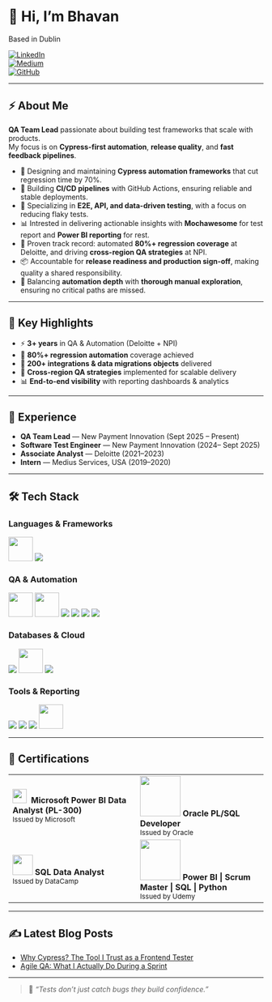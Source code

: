 # 👋 Hi, I’m Bhavan  

Based in Dublin  
 
[![LinkedIn](https://img.shields.io/badge/LinkedIn-0077B5?style=for-the-badge&logo=linkedin&logoColor=white)](https://www.linkedin.com/in/bhavanandhanlr)  
[![Medium](https://img.shields.io/badge/Medium-12100E?style=for-the-badge&logo=medium&logoColor=white)](https://medium.com/@bhavan0507)  
[![GitHub](https://img.shields.io/badge/GitHub-100000?style=for-the-badge&logo=github&logoColor=white)](https://github.com/BhavanandhanLR)  

---

## ⚡ About Me  

**QA Team Lead** passionate about building test frameworks that scale with products.  
My focus is on **Cypress-first automation**, **release quality**, and **fast feedback pipelines**.  

- 🚀 Designing and maintaining **Cypress automation frameworks** that cut regression time by 70%.  
- 🔗 Building **CI/CD pipelines** with GitHub Actions, ensuring reliable and stable deployments.  
- 🧪 Specializing in **E2E, API, and data-driven testing**, with a focus on reducing flaky tests.  
- 📊 Intrested in delivering actionable insights with **Mochawesome** for test report and **Power BI reporting** for rest.  
- 🎯 Proven track record: automated **80%+ regression coverage** at Deloitte, and driving **cross-region QA strategies** at NPI.  
- 📦 Accountable for **release readiness and production sign-off**, making quality a shared responsibility.  
- 📝 Balancing **automation depth** with **thorough manual exploration**, ensuring no critical paths are missed.  

---

## 🌟 Key Highlights  

- ⚡ **3+ years** in QA & Automation (Deloitte + NPI)  
- 🧪 **80%+ regression automation** coverage achieved  
- 🔗 **200+ integrations & data migrations objects** delivered  
- 🚀 **Cross-region QA strategies** implemented for scalable delivery  
- 📊 **End-to-end visibility** with reporting dashboards & analytics
- ---

## 💼 Experience  

- **QA Team Lead** — New Payment Innovation (Sept 2025 – Present)
- **Software Test Engineer** — New Payment Innovation (2024– Sept 2025)
- **Associate Analyst** — Deloitte (2021–2023)  
- **Intern** — Medius Services, USA (2019–2020)  

---

## 🛠️ Tech Stack

### **Languages & Frameworks**
<p>
  <img src="https://skillicons.dev/icons?i=js,python,cs,html,css,bootstrap&ts=1" height="48" />
  <img src="https://img.shields.io/badge/SQL-336791?style=for-the-badge&logo=postgresql&logoColor=white" />
</p>

### **QA & Automation**
<p>
  <!-- keep Cypress separate for reliability -->
  <img src="https://skillicons.dev/icons?i=cypress&theme=light&perline=1&ts=1" height="48" />
  <img src="https://skillicons.dev/icons?i=postman,git,githubactions,graphql&ts=1" height="48" />
  <img src="https://img.shields.io/badge/Bugsnag-4949E4?style=for-the-badge&logo=bugsnag&logoColor=white" />
  <img src="https://img.shields.io/badge/Micro%20Focus%20UFT-0A0A0A?style=for-the-badge&logo=testinglibrary&logoColor=white" />
  <img src="https://img.shields.io/badge/ALM%20Octane-FF6A00?style=for-the-badge&logo=jira&logoColor=white" />
  <img src="https://img.shields.io/badge/Jira-0052CC?style=for-the-badge&logo=jira&logoColor=white" />
</p>

### **Databases & Cloud**
<p>
  <img src="https://img.shields.io/badge/Oracle-F80000?style=for-the-badge&logo=oracle&logoColor=white" />
  <img src="https://skillicons.dev/icons?i=mysql,aws&ts=1" height="48" />
  <img src="https://img.shields.io/badge/Infor%20ION-00457C?style=for-the-badge&logo=databricks&logoColor=white" />
</p>

### **Tools & Reporting**
<p>
  <img src="https://img.shields.io/badge/Power%20BI-F2C811?style=for-the-badge&logo=powerbi&logoColor=black" />
  <img src="https://img.shields.io/badge/Mochawesome-0A0A0A?style=for-the-badge&logo=mocha&logoColor=white" />
  <img src="https://img.shields.io/badge/Excel-217346?style=for-the-badge&logo=microsoft-excel&logoColor=white" />
  <img src="https://skillicons.dev/icons?i=vscode,visualstudio,powershell&ts=1" height="48" />
</p>

---

## 📜 Certifications

<table>
  <tr>
     <td width="50%">
      <!-- Power BI (official glyph) tends to render reliably on GitHub -->
      <img src="https://upload.wikimedia.org/wikipedia/commons/c/cf/New_Power_BI_Logo.svg" height="28" />
      <b>&nbsp;Microsoft Power BI Data Analyst (PL-300)</b><br/>
      <sub>Issued by Microsoft</sub>
    </td>
    <td width="50%">
      <img src="https://upload.wikimedia.org/wikipedia/commons/5/50/Oracle_logo.svg" width="80"/>  
      <b>Oracle PL/SQL Developer</b>  
      <br><sub>Issued by Oracle</sub>
    </td>
  </tr>
  <tr>
    <td width="50%">
      <img src="https://raw.githubusercontent.com/simple-icons/simple-icons/develop/icons/datacamp.svg" width="40"/>  
      <b>SQL Data Analyst</b>  
      <br><sub>Issued by DataCamp</sub>
    </td>
    <td width="50%">
      <img src="https://upload.wikimedia.org/wikipedia/commons/e/e3/Udemy_logo.svg" width="80"/>  
      <b>Power BI | Scrum Master | SQL | Python</b>  
      <br><sub>Issued by Udemy</sub>
    </td>
  </tr>
</table>



---
## ✍️ Latest Blog Posts  
- [Why Cypress? The Tool I Trust as a Frontend Tester](https://medium.com/@bhavan0507/why-cypress-the-tool-i-trust-as-a-frontend-tester-12345)  
- [Agile QA: What I Actually Do During a Sprint](https://medium.com/@bhavan0507/agile-qa-what-i-actually-do-during-a-sprint-67890)  

---

> 📝 *“Tests don’t just catch bugs they build confidence.”*  
